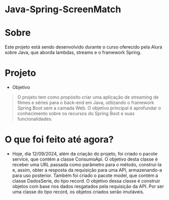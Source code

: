 # Java-Spring-ScreenMatch

# Sobre
Este projeto está sendo desenvolvido durante o curso oferecido pela Alura sobre Java, que aborda lambdas, streams e o framework Spring.

# Projeto
- Objetivo
> O projeto tem como propósito criar uma aplicação de streaming de filmes e séries para o back-end em Java, utilizando o framework Spring Boot sem a camada Web.
> O objetivo principal é aprofundar o conhecimento sobre os recursos do Spring Boot e suas funcionalidades.

# O que foi feito até agora?
- Hoje, dia 12/09/2024, além da criação do projeto, foi criado o pacote service, que contém a classe ConsumoApi. O objetivo desta classe é receber uma URL passada como parâmetro para o método, construí-la e, assim, obter a resposta da requisição para uma API, armazenando-a para uso posterior. Também foi criado o pacote model, que contém a classe DadosSerie, do tipo record. O objetivo dessa classe é construir objetos com base nos dados resgatados pela requisição da API. Por ser uma classe do tipo record, os objetos criados serão imutáveis.

